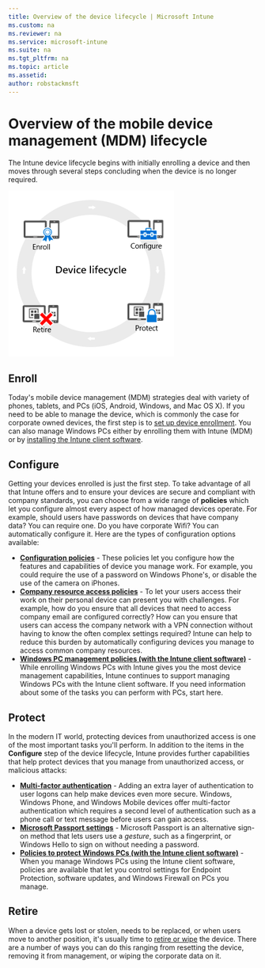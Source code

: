 ```yaml
---
title: Overview of the device lifecycle | Microsoft Intune
ms.custom: na
ms.reviewer: na
ms.service: microsoft-intune
ms.suite: na
ms.tgt_pltfrm: na
ms.topic: article
ms.assetid:
author: robstackmsft
---
```

# Overview of the mobile device management (MDM) lifecycle

The Intune device lifecycle begins with initially enrolling a device and then moves through several steps concluding when the device is no longer required.

![The device lifecycle](./media/device-lifecycle.png "the Intune device lifecycle")

## Enroll
Today's mobile device management (MDM) strategies deal with variety of phones, tablets, and PCs (iOS, Android, Windows, and Mac OS X). If you need to be able to manage the device, which is commonly the case for corporate owned devices, the first step is to [set up device enrollment](enroll-devices-in-microsoft-intune.md). You can also manage Windows PCs either by enrolling them with Intune (MDM) or by [installing the Intune client software](manage-windows-pcs-with-microsoft-intune.md).

## Configure
Getting your devices enrolled is just the first step. To take advantage of all that Intune offers and to ensure your devices are secure and compliant with company standards, you can choose from a wide range of **policies** which let you configure almost every aspect of how managed devices operate. For example, should users have passwords on devices that have company data? You can require one. Do you have corporate Wifi? You can automatically configure it. Here are the types of configuration options available:

- [**Configuration policies**](manage-settings-and-features-on-your-devices-with-microsoft-intune-policies.md) - These policies let you configure how the features and capabilities of device you manage work. For example, you could require the use of a password on Windows Phone's, or disable the use of the camera on iPhones.
- [**Company resource access policies**](enable-access-to-company-resources-with-microsoft-intune.md) - To let your users access their work on their personal device can present you with challenges. For example, how do you ensure that all devices that need to access company email are configured correctly? How can you ensure that users can access the company network with a VPN connection without having to know the often complex settings required? Intune can help to reduce this burden by automatically configuring devices you manage to access common company resources.
- [**Windows PC management policies (with the Intune client software)**](common-windows-pc-management-tasks-with-the-microsoft-intune-computer-client.md) - While enrolling Windows PCs with Intune gives you the most device management capabilities, Intune continues to support managing Windows PCs with the Intune client software. If you need information about some of the tasks you can perform with PCs, start here.

## Protect
In the modern IT world, protecting devices from unauthorized access is one of the most important tasks you'll perform. In addition to the items in the **Configure** step of the device lifecycle, Intune provides further capabilities that help protect devices that you manage from unauthorized access, or malicious attacks:
- [**Multi-factor authentication**](protect-windows-devices-with-multi-factor-authentication.md) - Adding an extra layer of authentication to user logons can help make devices even more secure. Windows, Windows Phone, and Windows Mobile devices offer multi-factor authentication which requires a second level of authentication such as a phone call or text message before users can gain access.
- [**Microsoft Passport settings**](control-microsoft-passport-settings-on-devices-with-microsoft-intune.md) - Microsoft Passport is an alternative sign-on method that lets users use a *gesture*, such as a fingerprint, or Windows Hello to sign on without needing a password.
- [**Policies to protect Windows PCs (with the Intune client software)**](policies-to-protect-windows-pcs-in-microsoft-intune.md) - When you manage Windows PCs using the Intune client software, policies are available that let you control settings for Endpoint Protection, software updates, and Windows Firewall on PCs you manage.

## Retire
When a device gets lost or stolen, needs to be replaced, or when users move to another position, it's usually time to [retire or wipe](help-protect-your-data-with-remote-wipe-remote-lock-or-passcode-reset-using-microsoft-intune.md) the device. There are a number of ways you can do this ranging from resetting the device, removing it from management, or wiping the corporate data on it.
